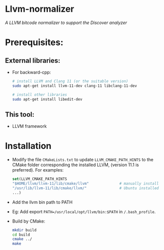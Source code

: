 Llvm-normalizer
====================
*A LLVM bitcode normalizer to support the Discover analyzer*


# Prerequisites:

## External libraries:

- For backward-cpp:

  ``` bash
  # install LLVM and Clang 11 (or the suitable version)
  sudo apt-get install llvm-11-dev clang-11 libclang-11-dev

  # install other libraries
  sudo apt-get install libedit-dev
  ```

## This tool:

- LLVM framework

# Installation

- Modify the file `CMakeLists.txt` to update `LLVM_CMAKE_PATH_HINTS` to the
  CMake folder corresponding the installed LLVM, (version 11.1 is preferred).
  For examples:

  ``` cmake
  set(LLVM_CMAKE_PATH_HINTS
  "$HOME/llvm/llvm-11/lib/cmake/llvm"              # manually installed
  "/usr/lib/llvm-11/lib/cmake/llvm/"               # Ubuntu installed
  ...)
  ```

- Add the llvm bin path to PATH

- Eg: Add export `PATH=/usr/local/opt/llvm/bin:$PATH` in `/.bash_profile`.

- Build by CMake:

  ``` bash
  mkdir build
  cd build
  cmake ../
  make
  ```
